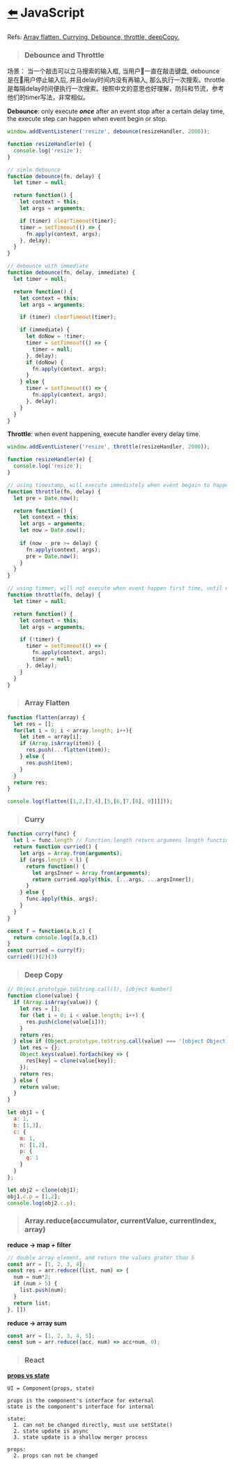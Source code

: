 # [:arrow_left:](https://github.com/HuanxinHu/front-end-notes/blob/master/README.md) JavaScript

Refs: [Array flatten, Currying, Debounce, throttle, deepCopy.](https://github.com/lensh/blog/issues/1)

> ### Debounce and Throttle

场景： 当一个敲击可以立马搜索的输入框, 当用户一直在敲击键盘, debounce 是在用户停止输入后, 并且delay时间内没有再输入, 那么执行一次搜索。throttle 是每隔delay时间便执行一次搜索。按照中文的意思也好理解，防抖和节流，参考他们的timer写法，非常相似。

**Debounce**: only execute _**once**_ after an event stop after a certain delay time, the execute step can happen when event begin or stop.

```javascript
window.addEventListener('resize', debounce(resizeHandler, 2000));

function resizeHandler(e) {
  console.log('resize');
}

// simle debounce
function debounce(fn, delay) {
  let timer = null;

  return function() {
    let context = this;
    let args = arguments;

    if (timer) clearTimeout(timer);
    timer = setTimeout(() => {
      fn.apply(context, args);
    }, delay);
  }
}

// debounce with immediate
function debounce(fn, delay, immediate) {
  let timer = null;

  return function() {
    let context = this;
    let args = arguments;

    if (timer) clearTimeout(timer);

    if (immediate) {
      let doNow = !timer;
      timer = setTimeout(() => {
        timer = null;
      }, delay);
      if (doNow) {
        fn.apply(context, args);
      }
    } else {
      timer = setTimeout(() => {
        fn.apply(context, args);
      }, delay);
    }
  }
}
```
**Throttle**: when event happening, execute handler every delay time.

```javascript
window.addEventListener('resize', throttle(resizeHandler, 2000));

function resizeHandler(e) {
  console.log('resize');
}

// using timestamp, will execute immediately when event begain to happen, and will not execute after last event trigger  
function throttle(fn, delay) {
  let pre = Date.now();

  return function() {
    let context = this;
    let args = arguments;
    let now = Date.now();
    
    if (now - pre >= delay) {
      fn.apply(context, args);
      pre = Date.now();
    }
  }
}

// using timmer, will not execute when event happen first time, until delay time, and will execute after last event trigger ends
function throttle(fn, delay) {
  let timer = null;

  return function() {
    let context = this;
    let args = arguments;

    if (!timer) {
      timer = setTimeout(() => {
        fn.apply(context, args);
        timer = null;
      }, delay);
    }
  }
}
```

> ### Array Flatten

```javascript
function flatten(array) {
  let res = [];
  for(let i = 0; i < array.length; i++){
    let item = array[i];
    if (Array.isArray(item)) {
      res.push(...flatten(item));
    } else {
      res.push(item);
    }
  }
  return res;
}

console.log(flatten([1,2,[3,4],[5,[6,[7,[8], 9]]]]));
```

> ### Curry

```javascript
function curry(func) {
  let l = func.length // Function.length return argumens length function expected
  return function curried() {
    let args = Array.from(arguments);
    if (args.length < l) {
      return function() {
        let argsInner = Array.from(arguments);
        return curried.apply(this, [...args, ...argsInner]);
      }
    } else {
      func.apply(this, args);
    }
  }
}

const f = function(a,b,c) {
  return console.log([a,b,c])
}
const curried = curry(f);
curried(1)(2)(3)
```

> ### Deep Copy

```javascript
// Object.prototype.toString.call(1), [object Number]
function clone(value) {
  if (Array.isArray(value)) {
    let res = [];
    for (let i = 0; i < value.length; i++) {
      res.push(clone(value[i]));
    }
    return res;
  } else if (Object.prototype.toString.call(value) === '[object Object]') {
    let res = {};
    Object.keys(value).forEach(key => {
      res[key] = clone(value[key]);
    });
    return res;
  } else {
    return value;
  }
}

let obj1 = {
  a: 1,
  b: [1,3],
  c: {
    m: 1,
    n: [1,2],
    p: {
      q: 1
    }
  }
};

let obj2 = clone(obj1);
obj1.c.p = [1,2];
console.log(obj2.c.p);
```

> ### Array.reduce(accumulator, currentValue, currentIndex, array)
**reduce -> map + filter**

```javascript
// double array element, and return the values grater than 5
const arr = [1, 2, 3, 4];
const res = arr.reduce((list, num) => {
  num = num*2;
  if (num > 5) {
    list.push(num);
  }
  return list;
}, [])
```
**reduce -> array sum**

```javascript
const arr = [1, 2, 3, 4, 5];
const sum = arr.reduce((acc, num) => acc+num, 0);
```

> ### React
**[props vs state](https://www.jianshu.com/p/841a8b6eab46)**
```
UI = Component(props, state)

props is the component's interface for external
state is the component's interface for internal

state:
  1. can not be changed directly, must use setState()
  2. state update is async
  3. state update is a shallow merger process  

props:
  2. props can not be changed
```